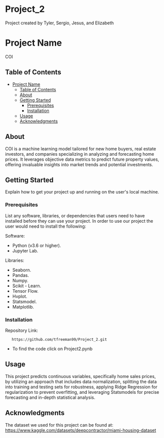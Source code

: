 # Project_2
Project created by Tyler, Sergio, Jesus, and Elizabeth 

# Project Name

COI

## Table of Contents

- [Project Name](#project-name)
  - [Table of Contents](#table-of-contents)
  - [About](#about)
  - [Getting Started](#getting-started)
    - [Prerequisites](#prerequisites)
    - [Installation](#installation)
  - [Usage](#usage)
  - [Acknowledgments](#acknowledgments)

## About

COI is a  machine learning model tailored for new home buyers, real estate investors, and companies specializing in analyzing and forecasting home prices. It leverages objective data metrics to predict future property values, offering invaluable insights into market trends and potential investments.
## Getting Started

Explain how to get your project up and running on the user's local machine.

### Prerequisites

List any software, libraries, or dependencies that users need to have installed before they can use your project.
In order to use our project the user would need to install the following:

Software:
- Python (v3.6 or higher).
- Jupyter Lab.

Libraries:
- Seaborn.
- Pandas.
- Numpy.
- Scikit - Learn.
- Tensor Flow.
- Hvplot.
- Statsmodel.
- Matplotlib.




### Installation




Repository Link:


       https://github.com/tfreeman99/Project_2.git


- To find the code click on Project2.pynb

## Usage


This project predicts continuous variables, specifically home sales prices, by utilizing an approach that includes data normalization, splitting the data into training and testing sets for robustness, applying Ridge Regression for regularization to prevent overfitting, and leveraging Statsmodels for precise forecasting and in-depth statistical analysis.


## Acknowledgments

The dataset we used for this project can be found at: https://www.kaggle.com/datasets/deepcontractor/miami-housing-dataset
